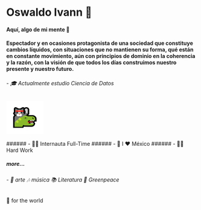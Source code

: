 # Oswaldo Ivann 👋

#### Aquí, algo de mi mente  🦧
      
#### Espectador y en ocasiones protagonista de una sociedad que constituye cambios líquidos, con situaciones que no mantienen su forma, qué están en constante movimiento, aún con principios de dominio en la coherencia y la razón, con la visión de que todos los días construimos nuestro presente y nuestro futuro. 



######   - 🎓  Actualmente estudio Ciencia de Datos   <p align="right">
  <img src="https://github.com/Oswaldoivann/Oswaldoivann/blob/main/emoji-cat.png"/>
</p>
######   - 🐱‍💻  Internauta Full-Time                                                           
######   - 🌮  I ❤ México
######   - 🐱‍👤  Hard Work

##### more...

######  - 🎨 arte 🎶 música 📚 Literatura 🌳 Greenpeace

##

🌻 for the world
